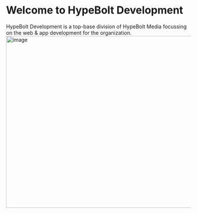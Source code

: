 # Welcome to HypeBolt Development
HypeBolt Development is a top-base division of HypeBolt Media focussing on the web & app development for the organization.
<img width="1016" height="468" alt="image" src="https://github.com/user-attachments/assets/0bcad075-294c-4243-9bf5-ab784ae02300" />
